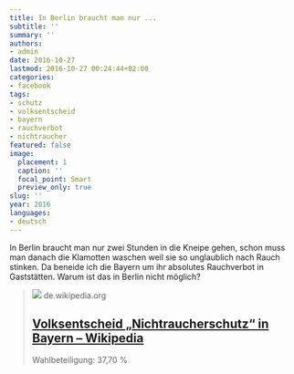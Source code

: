 ```yaml
---
title: In Berlin braucht man nur ...
subtitle: ''
summary: ''
authors:
- admin
date: 2016-10-27
lastmod: 2016-10-27 00:24:44+02:00
categories:
- facebook
tags:
- schutz
- volksentscheid
- bayern
- rauchverbot
- nichtraucher
featured: false
image:
  placement: 1
  caption: ''
  focal_point: Smart
  preview_only: true
slug: ''
year: 2016
languages:
- deutsch
---
```


In Berlin braucht man nur zwei Stunden in die Kneipe gehen, schon muss man danach die Klamotten waschen weil sie so unglaublich nach Rauch stinken. 
Da beneide ich die Bayern um ihr absolutes Rauchverbot in Gaststätten. Warum ist das in Berlin nicht möglich?
> [![](https://upload.wikimedia.org/wikipedia/commons/thumb/8/8a/Frankenberger_nichtraucherschutz.JPG/1200px-Frankenberger_nichtraucherschutz.JPG)](https://de.wikipedia.org/wiki/Volksentscheid_%E2%80%9ENichtraucherschutz%E2%80%9C_in_Bayern)
> de.wikipedia.org
> ## [Volksentscheid „Nichtraucherschutz“ in Bayern – Wikipedia](https://de.wikipedia.org/wiki/Volksentscheid_%E2%80%9ENichtraucherschutz%E2%80%9C_in_Bayern)
>
>Wahlbeteiligung: 37,70 %